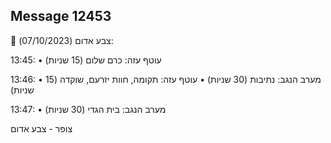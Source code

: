 ## Message 12453

🔴 צבע אדום (07/10/2023):

13:45:
• עוטף עזה: כרם שלום (15 שניות)

13:46:
• מערב הנגב: נתיבות (30 שניות)
• עוטף עזה: תקומה, חוות יזרעם, שוקדה (15 שניות)

13:47:
• מערב הנגב: בית הגדי (30 שניות)

צופר - צבע אדום

